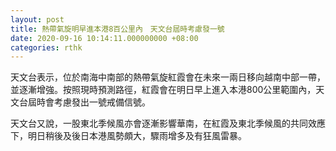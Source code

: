 ```yaml
---
layout: post
title: 熱帶氣旋明早進本港8百公里內　天文台屆時考慮發一號
date: 2020-09-16 10:14:11.000000000 +08:00
categories: rthk
---
```


天文台表示，位於南海中南部的熱帶氣旋紅霞會在未來一兩日移向越南中部一帶，並逐漸增強。按照現時預測路徑，紅霞會在明日早上進入本港800公里範圍內，天文台屆時會考慮發出一號戒備信號。

天文台又說，一股東北季候風亦會逐漸影響華南，在紅霞及東北季候風的共同效應下，明日稍後及後日本港風勢頗大，驟雨增多及有狂風雷暴。
